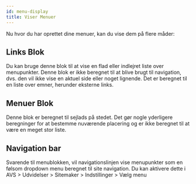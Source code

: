 ```yaml
---
id: menu-display
title: Viser Menuer
---
```


Nu hvor du har oprettet dine menuer, kan du vise dem på flere måder:

## Links Blok

Du kan bruge denne blok til at vise en flad eller indlejret liste over menupunkter. Denne blok er ikke beregnet til at blive brugt til navigation, dvs. den vil ikke vise en aktuel side eller noget lignende. Det er beregnet til en liste over emner, herunder eksterne links.

## Menuer Blok

Denne blok er beregnet til sejlads på stedet. Det gør nogle yderligere beregninger for at bestemme nuværende placering og er ikke beregnet til at være en meget stor liste.

## Navigation bar

Svarende til menublokken, vil navigationslinjen vise menupunkter som en følsom dropdown menu beregnet til site navigation. Du kan aktivere dette i AVS > Udvidelser > Sitemaker > Indstillinger > Vælg menu